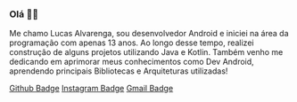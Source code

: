 ### Olá ✌🏻

Me chamo Lucas Alvarenga, sou desenvolvedor Android e iniciei na área da programação com apenas 13 anos. Ao longo desse tempo, realizei construção de alguns projetos utilizando Java e Kotlin. Também venho me dedicando em aprimorar meus conhecimentos como Dev Android, aprendendo principais Bibliotecas e Arquiteturas utilizadas!

[Github Badge](https://img.shields.io/badge/-Github-000?style=flat-square&logo=Github&logoColor=white&link=https://github.com/Alvarenga-Dev)
[Instagram Badge](https://img.shields.io/badge/-Instagram-FF5976?style=flat-square&logo=Instagram&logoColor=white&link=https://www.instagram.com/alvarenga.dev/)
[Gmail Badge](https://img.shields.io/badge/-Gmail-c14438?style=flat-square&logo=Gmail&logoColor=white&link=mailto:llucasallvarenga@gmail.com)

<!--
- 🎈 Criador de conteúdo no instagram: [@Alvarenga.dev](https://www.instagram.com/alvarenga.dev/)
- 🙋🏻‍♂️ Meu LinkedIn: [Lucas Alvarenga](https://www.linkedin.com/in/llucasallvarenga/)
- 📪 E-mail de contato: llucasallvarenga@gmail.com
-->
